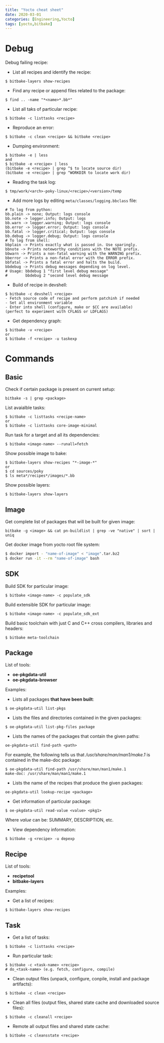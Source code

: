 ```yaml
---
title: "Yocto cheat sheet"
date: 2020-03-01
categories: [Engineering,Yocto]
tags: [yocto,bitbake]
---
```


# Debug

Debug failing recipe:
* List all recipes and identify the recipe:
```
$ bitbake-layers show-recipes
```
* Find any recipe or append files related to the package:
```shell
$ find .. -name "*<name>*.bb*"
```
* List all taks of particular recipe:
```
$ bitbake -c listtasks <recipe>
```
* Reproduce an error:
```shell
$ bitbake -c clean <recipe> && bitbake <recipe>
```
* Dumping environment:
```
$ bitbake -e | less
and
$ bitbake -e <recipe> | less
(bitbake -e <recipe> | grep ^$ to locate source dir)
(bitbake -e <recipe> | grep ^WORKDIR to locate work dir)
```
* Reading the task log:
```
$ tmp/work/<arch>-poky-linux/<recipe>/<version>/temp
```
* Add more logs by editing `meta/classes/logging.bbclass` file:
```
# To log from python:
bb.plain -> none; Output: logs console
bb.note -> logger.info; Output: logs
bb.warn -> logger.warning; Output: logs console
bb.error -> logger.error; Output: logs console
bb.fatal -> logger.critical; Output: logs console
bb.debug -> logger.debug; Output: logs console
# To log from shell:
bbplain -> Prints exactly what is passed in. Use sparingly.
bbnote -> Prints noteworthy conditions with the NOTE prefix.
bbwarn -> Prints a non-fatal warning with the WARNING prefix.
bberror -> Prints a non-fatal error with the ERROR prefix.
bbfatal -> Prints a fatal error and halts the build.
bbdebug -> Prints debug messages depending on log level.
# Usage: bbdebug 1 "first level debug message"
#        bbdebug 2 "second level debug message
```
* Build of recipe in devshell:
```
$ bitbake -c devshell <recipe>
- Fetch source code of recipe and perform patchinh if needed
- Set all environment variable
- Enter into shell (configure, make or $CC are available)
(perfect to experiment with CFLAGS or LDFLAGS)
```
* Get dependency graph:
```
$ bitbake -v <recipe>
or
$ bitbake -f <recipe> -u taskexp
```

# Commands

## Basic

Check if certain package is present on current setup:
~~~
bitbake -s | grep <package>
~~~

List avaialble tasks:
```shell
$ bitbake -c listtasks <recipe-name>
or
$ bitbake -c listtasks core-image-minimal
```

Run task for a target and all its dependencies:
```shell
$ bitbake <image-name> --runall=fetch
```

Show possible image to bake:
~~~
$ bitbake-layers show-recipes "*-image-*"
or
$ cd sources/poky
$ ls meta*/recipes*/images/*.bb
~~~

Show possible layers:
~~~
$ bitbake-layers show-layers
~~~

## Image

Get complete list of packages that will be built for given image:
~~~
bitbake -g <image> && cat pn-buildlist | grep -ve "native" | sort | uniq
~~~

Get docker image from yocto root file system:

```bash
$ docker import - "name-of-image" < "image".tar.bz2
$ docker run -it --rm "name-of-image" bash
```

## SDK

Build SDK for particular image:
```shell
$ bitbake <image-name> -c populate_sdk
```
Build extensible SDK for particular image:
```shell
$ bitbake <image-name> -c populate_sdk_ext
```
Build basic toolchain with just C and C++ cross compilers, libraries and headers:
```shell
$ bitbake meta-toolchain
```

## Package

List of tools:
* **oe-pkgdata-util**
* **oe-pkgdata-browser**

Examples:
* Lists all packages **that have been built**:
~~~
$ oe-pkgdata-util list-pkgs
~~~

* Lists the files and directories contained in the given packages:
~~~
$ oe-pkgdata-util list-pkg-files package
~~~

* Lists the names of the packages that contain the given paths:
~~~
oe-pkgdata-util find-path <path>
~~~
For example, the following tells us that */usr/share/man/man1/make.1* is contained in the make-doc package:
~~~
$ oe-pkgdata-util find-path /usr/share/man/man1/make.1
make-doc: /usr/share/man/man1/make.1
~~~

* Lists the name of the recipes that produce the given packages:
~~~
oe-pkgdata-util lookup-recipe <package>
~~~

* Get information of particular package:
~~~
$ oe-pkgdata-util read-value <value> <pkg1>
~~~
Where _value_ can be: SUMMARY, DESCRIPTION, etc.

* View dependency information:
~~~
$ bitbake -g <recipe> -u depexp
~~~

## Recipe

List of tools:
* __recipetool__
* __bitbake-layers__

Examples:

* Get a list of recipes: 
```
$ bitbake-layers show-recipes
```

## Task

* Get a list of tasks:
```
$ bitbake -c listtasks <recipe>
```
* Run particular task:
```
$ bitbake -c <task-name> <recipe>
# do_<task-name> (e.g. fetch, configure, compile)
```
* Clean output files (unpack, configure, conpile, install and package artifacts):
```
$ bitbake -c clean <recipe>
```
* Clean all files (output files, shared state cache and downloaded source files):
```
$ bitbake -c cleanall <recipe>
```
* Remote all output files and shared state cache:
```
$ bitbake -c cleansstate <recipe>
```
